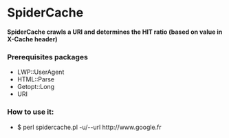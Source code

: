 <h1>SpiderCache</h1>

<strong>SpiderCache crawls a URI and determines the HIT ratio (based on value in X-Cache header)</strong>

<h3>Prerequisites packages</h3>
<ul>
	<li>LWP::UserAgent</li>
	<li>HTML::Parse</li>
	<li>Getopt::Long</li>
	<li>URI
</ul>

<h3>How to use it:</h3>
<ul>
	<li>$ perl spidercache.pl -u/--url http://www.google.fr</li>
</ul>

